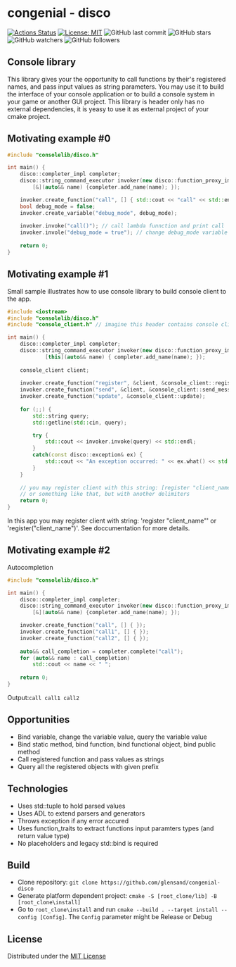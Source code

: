 # congenial - disco
[![Actions Status](https://github.com/glensand/congenial-disco/workflows/BuildAndTest/badge.svg)](https://github.com/glensand/congenial-disco/actions)
[![License: MIT](https://img.shields.io/badge/License-MIT-yellow.svg)](https://opensource.org/licenses/MIT)
![GitHub last commit](https://img.shields.io/github/last-commit/glensand/congenial-disco?color=red&style=plastic)
![GitHub stars](https://img.shields.io/github/stars/glensand/congenial-disco?style=social)
![GitHub watchers](https://img.shields.io/github/watchers/glensand/congenial-disco?style=social)
![GitHub followers](https://img.shields.io/github/followers/glensand?style=social)

## Console library
This library gives your the opportunity to call functions by their's registered names, and pass input values as string parameters. You may use it to build the interface of your console application or to build a console system in your game or another GUI project. This library is header only has no external dependencies, it is yeasy to use it as external project of your cmake project.

## Motivating example #0
```c++
#include "consolelib/disco.h"

int main() {
    disco::completer_impl completer;
    disco::string_command_executor invoker(new disco::function_proxy_impl, new disco::variable_proxy_impl,
        [&](auto&& name) {completer.add_name(name); });

    invoker.create_function("call", [] { std::cout << "call" << std::endl; });
    bool debug_mode = false;
    invoker.create_variable("debug_mode", debug_mode);
    
    invoker.invoke("call()"); // call lambda funnction and print call
    invoker.invole("debug_mode = true"); // change debug_mode variable and possible enables application's debug mode
    
    return 0;
}
```

## Motivating example #1
Small sample illustrates how to use console library to build console client to the app.
```c++
#include <iostream>
#include "consolelib/disco.h"
#include "console_client.h" // imagine this header contains console client of the application

int main() {
    disco::completer_impl completer;
    disco::string_command_executor invoker(new disco::function_proxy_impl, new disco::variable_proxy_impl,
            [this](auto&& name) { completer.add_name(name); });
            
    console_client client;
    
    invoker.create_function("register", &client, &console_client::register_client);
    invoker.create_function("send", &client, &console_client::send_message);
    invoker.create_function("update", &console_client::update);
    
    for (;;) {
        std::string query;
        std::getline(std::cin, query);

        try {
            std::cout << invoker.invoke(query) << std::endl;
        }
        catch(const disco::exception& ex) {
            std::cout << "An exception occurred: " << ex.what() << std::endl;
        }
    }
    
    // you may register client with this string: [register "client_name"] or register("client_name")
    // or something like that, but with another delimiters
    return 0;
}
```
In this app you may register client with string: 'register "client_name"' or 'register("client_name")'.
See doccumentation for more details.

## Motivating example #2
Autocompletion
```c++
#include "consolelib/disco.h"

int main() {
    disco::completer_impl completer;
    disco::string_command_executor invoker(new disco::function_proxy_impl, new disco::variable_proxy_impl,
        [&](auto&& name) {completer.add_name(name); });

    invoker.create_function("call", [] { });
    invoker.create_function("call1", [] { });
    invoker.create_function("call2", [] { });
    
    auto&& call_completion = completer.complete("call");
    for (auto&& name : call_completion)
        std::cout << name << " ";
        
    return 0;
}
```
Output:```call call1 call2```

## Opportunities
* Bind variable, change the variable value, query the variable value
* Bind static method, bind function, bind functional object, bind public method
* Call registered function and pass values as strings
* Query all the registered objects with given prefix

## Technologies
* Uses std::tuple to hold parsed values
* Uses ADL to extend parsers and generators
* Throws exception if any error accured
* Uses function_traits to extract functions input paramters types (and return value type)
* No placeholders and legacy std::bind is required

## Build
- Clone repository: ``git clone https://github.com/glensand/congenial-disco``
- Generate platform dependent project: ``cmake -S [root_clone/lib] -B [root_clone\install]``
- Go to ``root_clone\install`` and run ``cmake --build . --target install --config [Config]``. The ``Config`` parameter might be Release or Debug

## License
Distributed under the [MIT License](https://github.com/glensand/congenial-disco/blob/main/LICENSE)

